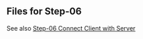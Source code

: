 ## Files for Step-06

See also [Step-06 Connect Client with Server](https://github.com/spmka/training/wiki/Step-06-Connect-Client-with-Server)
